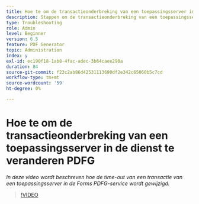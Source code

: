 ```yaml
---
title: Hoe te om de transactieonderbreking van een toepassingsserver in de dienst te veranderen PDFG
description: Stappen om de transactieonderbreking van een toepassingsserver voor PDF Generator te verhogen of te verminderen
type: Troubleshooting
role: Admin
level: Beginner
version: 6.5
feature: PDF Generator
topic: Administration
index: y
exl-id: ec190f18-1ab8-4fac-adec-3b64caee290a
duration: 84
source-git-commit: f23c2ab86d42531113690df2e342c65060b5c7cd
workflow-type: tm+mt
source-wordcount: '59'
ht-degree: 0%

---
```


# Hoe te om de transactieonderbreking van een toepassingsserver in de dienst te veranderen PDFG

*In deze video wordt beschreven hoe de time-out van een transactie van een toepassingsserver in de Forms PDFG-service wordt gewijzigd.*

>[!VIDEO](https://video.tv.adobe.com/v/335555?quality=12&learn=on)
